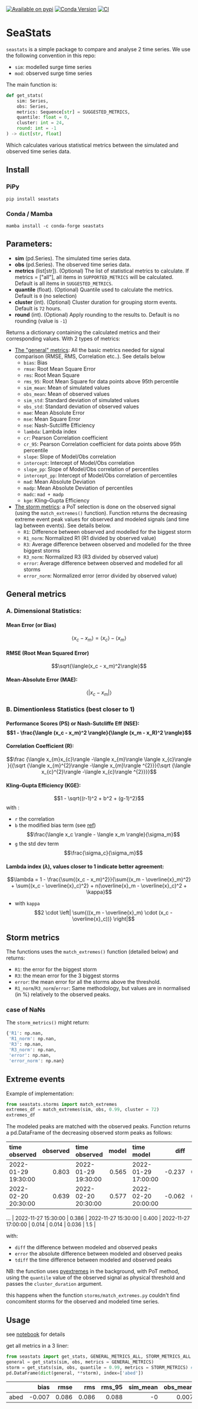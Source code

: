 [![Available on pypi](https://img.shields.io/pypi/v/seastats.svg)](https://pypi.python.org/pypi/seastats/)
[![Conda Version](https://img.shields.io/conda/vn/conda-forge/seastats.svg)](https://anaconda.org/conda-forge/seastats)
[![CI](https://github.com/oceanmodeling/seastats/actions/workflows/run_tests.yml/badge.svg)](https://github.com/oceanmodeling/seastats/actions/workflows/run_tests.yml)

# SeaStats

`seastats` is a simple package to compare and analyse 2 time series. We use the following convention in this repo:
 * `sim`: modelled surge time series
 * `mod`: observed surge time series

The main function is:

```python
def get_stats(
    sim: Series,
    obs: Series,
    metrics: Sequence[str] = SUGGESTED_METRICS,
    quantile: float = 0,
    cluster: int = 24,
    round: int = -1
) -> dict[str, float]
```
Which calculates various statistical metrics between the simulated and observed time series data.

## Install

### PiPy
```
pip install seastats
```

### Conda / Mamba
```
mamba install -c conda-forge seastats
```

## Parameters:
 * **sim** (pd.Series). The simulated time series data.
 * **obs** (pd.Series). The observed time series data.
 * **metrics** (list[str]). (Optional) The list of statistical metrics to calculate. If metrics = ["all"], all items in `SUPPORTED_METRICS` will be calculated. Default is all items in `SUGGESTED_METRICS`.
 * **quantile** (float). (Optional) Quantile used to calculate the metrics. Default is `0` (no selection)
 * **cluster** (int). (Optional) Cluster duration for grouping storm events. Default is `72` hours.
 * **round** (int). (Optional) Apply rounding to the results to. Default is no rounding (value is `-1`)

Returns a dictionary containing the calculated metrics and their corresponding values. With 2 types of metrics:
* [The "general" metrics](#general-metrics): All the basic metrics needed for signal comparison (RMSE, RMS, Correlation etc..). See details below
  * `bias`: Bias
  * `rmse`: Root Mean Square Error
  * `rms`: Root Mean Square
  * `rms_95`: Root Mean Square for data points above 95th percentile
  * `sim_mean`: Mean of simulated values
  * `obs_mean`: Mean of observed values
  * `sim_std`: Standard deviation of simulated values
  * `obs_std`: Standard deviation of observed values
  * `mae`: Mean Absolute Error
  * `mse`: Mean Square Error
  * `nse`: Nash-Sutcliffe Efficiency
  * `lambda`: Lambda index
  * `cr`: Pearson Correlation coefficient
  * `cr_95`: Pearson Correlation coefficient for data points above 95th percentile
  * `slope`: Slope of Model/Obs correlation
  * `intercept`: Intercept of Model/Obs correlation
  * `slope_pp`: Slope of Model/Obs correlation of percentiles
  * `intercept_pp`: Intercept of Model/Obs correlation of percentiles
  * `mad`: Mean Absolute Deviation
  * `madp`: Mean Absolute Deviation of percentiles
  * `madc`: `mad + madp`
  * `kge`: Kling–Gupta Efficiency
* [The storm metrics](#storm-metrics): a PoT selection is done on the observed signal (using the `match_extremes()` function). Function returns the decreasing extreme event peak values for observed and modeled signals (and time lag between events). See details below.
  * `R1`: Difference between observed and modelled for the biggest storm
  * `R1_norm`: Normalized R1 (R1 divided by observed value)
  * `R3`: Average difference between observed and modelled for the three biggest storms
  * `R3_norm`: Normalized R3 (R3 divided by observed value)
  * `error`: Average difference between observed and modelled for all storms
  * `error_norm`: Normalized error (error divided by observed value)

## General metrics
### A. Dimensional Statistics:
#### Mean Error (or Bias)
$$\langle x_c - x_m \rangle = \langle x_c \rangle - \langle x_m \rangle$$
#### RMSE (Root Mean Squared Error)
$$\sqrt{\langle(x_c - x_m)^2\rangle}$$
#### Mean-Absolute Error (MAE):
$$\langle |x_c - x_m| \rangle$$
### B. Dimentionless Statistics (best closer to 1)

#### Performance Scores (PS) or Nash-Sutcliffe Eff (NSE): $$1 - \frac{\langle (x_c - x_m)^2 \rangle}{\langle (x_m - x_R)^2 \rangle}$$
#### Correlation Coefficient (R):
$$\frac {\langle x_{m}x_{c}\rangle -\langle x_{m}\rangle \langle x_{c}\rangle }{{\sqrt {\langle x_{m}^{2}\rangle -\langle x_{m}\rangle ^{2}}}{\sqrt {\langle x_{c}^{2}\rangle -\langle x_{c}\rangle ^{2}}}}$$
#### Kling–Gupta Efficiency (KGE):
$$1 - \sqrt{(r-1)^2 + b^2 + (g-1)^2}$$
with :
 * `r` the correlation
 * `b` the modified bias term (see [ref](https://journals.ametsoc.org/view/journals/clim/34/16/JCLI-D-21-0067.1.xml)) $$\frac{\langle x_c \rangle - \langle x_m \rangle}{\sigma_m}$$
 * `g` the std dev term $$\frac{\sigma_c}{\sigma_m}$$

#### Lambda index ($\lambda$), values closer to 1 indicate better agreement:
$$\lambda = 1 - \frac{\sum{(x_c - x_m)^2}}{\sum{(x_m - \overline{x}_m)^2} + \sum{(x_c - \overline{x}_c)^2} + n(\overline{x}_m - \overline{x}_c)^2 + \kappa}$$
 * with `kappa` $$2 \cdot \left| \sum{((x_m - \overline{x}_m) \cdot (x_c - \overline{x}_c))} \right|$$

## Storm metrics
The functions uses the `match_extremes()` function (detailed below) and returns:
 * `R1`: the error for the biggest storm
 * `R3`: the mean error for the 3 biggest storms
 * `error`: the mean error for all the storms above the threshold.
 * `R1_norm`/`R3_norm`/`error`: Same methodology, but values are in normalised (in %) relatively to the observed peaks.


### case of NaNs
The `storm_metrics()` might return:
```python
{'R1': np.nan,
 'R1_norm': np.nan,
 'R3': np.nan,
 'R3_norm': np.nan,
 'error': np.nan,
 'error_norm': np.nan}
```
## Extreme events

Example of implementation:
```python
from seastats.storms import match_extremes
extremes_df = match_extremes(sim, obs, 0.99, cluster = 72)
extremes_df
```
The modeled peaks are matched with the observed peaks. Function returns a pd.DataFrame of the decreasing observed storm peaks as follows:

| time observed       |   observed | time observed       |    model | time model          |       diff |     error |   error_norm |   tdiff |
|:--------------------|-----------:|:--------------------|---------:|:--------------------|-----------:|----------:|-------------:|--------:|
| 2022-01-29 19:30:00 |   0.803 | 2022-01-29 19:30:00 | 0.565 | 2022-01-29 17:00:00 | -0.237  | 0.237  |    0.296  |    -2.5 |
| 2022-02-20 20:30:00 |   0.639 | 2022-02-20 20:30:00 | 0.577 | 2022-02-20 20:00:00 | -0.062 | 0.062 |    0.0963 |    -0.5 |
...
| 2022-11-27 15:30:00 |   0.386  | 2022-11-27 15:30:00 | 0.400 | 2022-11-27 17:00:00 |  0.014 | 0.014 |    0.036 |     1.5 |

with:
 * `diff` the difference between modeled and observed peaks
 * `error` the absolute difference between modeled and observed peaks
 * `tdiff` the time difference between modeled and observed peaks

NB: the function uses [pyextremes](https://georgebv.github.io/pyextremes/quickstart/) in the background, with PoT method, using the `quantile` value of the observed signal as physical threshold and passes the `cluster_duration` argument.


this happens when the function `storms/match_extremes.py` couldn't find concomitent storms for the observed and modeled time series.

## Usage
see [notebook](/notebooks/example_abed.ipynb) for details

get all metrics in a 3 liner:
```python
from seastats import get_stats, GENERAL_METRICS_ALL, STORM_METRICS_ALL
general = get_stats(sim, obs, metrics = GENERAL_METRICS)
storm = get_stats(sim, obs, quantile = 0.99, metrics = STORM_METRICS) # we use a different quantile for PoT selection
pd.DataFrame(dict(general, **storm), index=['abed'])
```

|      |   bias |   rmse |   rms |   rms_95 |   sim_mean |   obs_mean |   sim_std |   obs_std |   nse |  lambda |    cr |   cr_95 |   slope |   intercept |   slope_pp |   intercept_pp |   mad |   madp |   madc |   kge |       R1 |   R1_norm |       R3 |   R3_norm |     error |   error_norm |
|:-----|-------:|-------:|------:|---------:|-----------:|-----------:|----------:|----------:|------:|--------:|------:|--------:|--------:|------------:|-----------:|---------------:|------:|-------:|-------:|------:|---------:|----------:|---------:|----------:|----------:|-------------:|
| abed | -0.007 |  0.086 | 0.086 |    0.088 |         -0 |      0.007 |     0.142 |     0.144 | 0.677 |   0.929 | 0.817 |   0.542 |   0.718 |      -0.005 |      1.401 |         -0.028 | 0.052 |  0.213 |  0.265 |  0.81 | 0.237364 |  0.295719 | 0.147163 |  0.207019 | 0.0938142 |     0.177533 |
